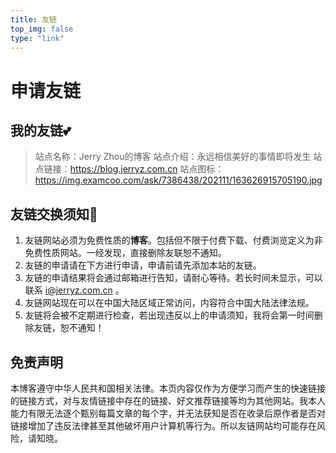 ```yaml
---
title: 友链 
top_img: false
type: "link"
---
```


# 申请友链

## 我的友链💕

> 站点名称：Jerry Zhou的博客
站点介绍：永远相信美好的事情即将发生
站点链接：https://blog.jerryz.com.cn
站点图标：https://img.examcoo.com/ask/7386438/202111/163626915705190.jpg

## 友链交换须知🥰
1. 友链网站必须为免费性质的**博客**。包括但不限于付费下载、付费浏览定义为非免费性质网站。一经发现，直接删除友联恕不通知。
2. 友链的申请请在下方进行申请，申请前请先添加本站的友链。
3. 友链的申请结果将会通过邮箱进行告知，请耐心等待。若长时间未显示，可以联系 i@jerryz.com.cn 。
4. 友链网站现在可以在中国大陆区域正常访问，内容符合中国大陆法律法规。
5. 友链将会被不定期进行检查，若出现违反以上的申请须知，我将会第一时间删除友链，恕不通知！


## 免责声明
本博客遵守中华人民共和国相关法律。本页内容仅作为方便学习而产生的快速链接的链接方式，对与友情链接中存在的链接、好文推荐链接等均为其他网站。我本人能力有限无法逐个甄别每篇文章的每个字，并无法获知是否在收录后原作者是否对链接增加了违反法律甚至其他破坏用户计算机等行为。所以友链网站均可能存在风险，请知晓。

